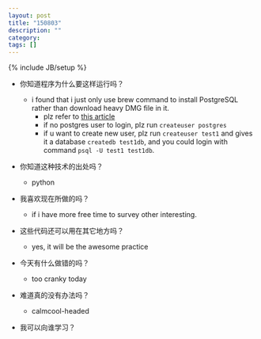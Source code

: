 ```yaml
---
layout: post
title: "150803"
description: ""
category: 
tags: []
---
```

{% include JB/setup %}

* 你知道程序为什么要这样运行吗？
  * i found that i just only use brew command to install PostgreSQL rather than download heavy DMG file in it.
    * plz refer to [this article](http://www.moncefbelyamani.com/how-to-install-postgresql-on-a-mac-with-homebrew-and-lunchy)
    * if no postgres user to login, plz run `createuser postgres`
    * if u want to create new user, plz run `createuser test1` and gives it a database `createdb test1db`, and you could login with command `psql -U test1 test1db`.

* 你知道这种技术的出处吗？
  * python

* 我喜欢现在所做的吗？
  * if i have more free time to survey other interesting.

* 这些代码还可以用在其它地方吗？
  * yes, it will be the awesome practice

* 今天有什么做错的吗？
  * too cranky today

* 难道真的没有办法吗？
  * calmcool-headed 

* 我可以向谁学习？
 
